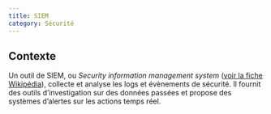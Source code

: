 ```yaml
---
title: SIEM
category: Sécurité
---	
```


## Contexte 

Un outil de SIEM, ou _Security information management system_ ([voir la fiche Wikipédia](http://fr.wikipedia.org/wiki/Security_information_management_system)), collecte et analyse les logs et évènements de sécurité. 
Il fournit des outils d’investigation sur des données passées et propose des systèmes d’alertes sur les actions temps réel. 
